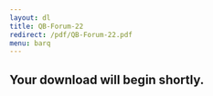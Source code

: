 ```yaml
---
layout: dl
title: QB-Forum-22
redirect: /pdf/QB-Forum-22.pdf
menu: barq
---
```

## Your download will begin shortly.
